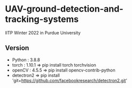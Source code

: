 # UAV-ground-detection-and-tracking-systems
IITP Winter 2022 in Purdue University

## Version
- Python : 3.8.8
- torch : 1.10.1 => pip install torch torchvision
- openCV : 4.5.5 => pip install opencv-contrib-python
- detectron2 => pip install 'git+https://github.com/facebookresearch/detectron2.git'
